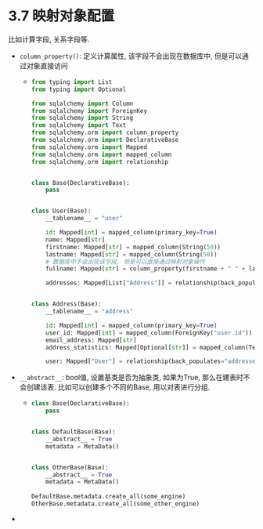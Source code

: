# 3.7 映射对象配置

比如计算字段, 关系字段等.



* `column_property()`: 定义计算属性, 该字段不会出现在数据库中, 但是可以通过对象直接访问

  * ```python
    from typing import List
    from typing import Optional
    
    from sqlalchemy import Column
    from sqlalchemy import ForeignKey
    from sqlalchemy import String
    from sqlalchemy import Text
    from sqlalchemy.orm import column_property
    from sqlalchemy.orm import DeclarativeBase
    from sqlalchemy.orm import Mapped
    from sqlalchemy.orm import mapped_column
    from sqlalchemy.orm import relationship
    
    
    class Base(DeclarativeBase):
        pass
    
    
    class User(Base):
        __tablename__ = "user"
    
        id: Mapped[int] = mapped_column(primary_key=True)
        name: Mapped[str]
        firstname: Mapped[str] = mapped_column(String(50))
        lastname: Mapped[str] = mapped_column(String(50))
        # 数据库中不会出现该字段, 但是可以直接通过映射对象操作
        fullname: Mapped[str] = column_property(firstname + " " + lastname)
    
        addresses: Mapped[List["Address"]] = relationship(back_populates="user")
    
    
    class Address(Base):
        __tablename__ = "address"
    
        id: Mapped[int] = mapped_column(primary_key=True)
        user_id: Mapped[int] = mapped_column(ForeignKey("user.id"))
        email_address: Mapped[str]
        address_statistics: Mapped[Optional[str]] = mapped_column(Text, deferred=True)
    
        user: Mapped["User"] = relationship(back_populates="addresses")
    ```

* `__abstract__`: bool值, 设置基类是否为抽象类, 如果为True, 那么在建表时不会创建该表. 比如可以创建多个不同的Base, 用以对表进行分组.

  * ```python
    class Base(DeclarativeBase):
        pass
    
    
    class DefaultBase(Base):
        __abstract__ = True
        metadata = MetaData()
    
    
    class OtherBase(Base):
        __abstract__ = True
        metadata = MetaData()
        
    DefaultBase.metadata.create_all(some_engine)
    OtherBase.metadata.create_all(some_other_engine)    
    ```

* 

